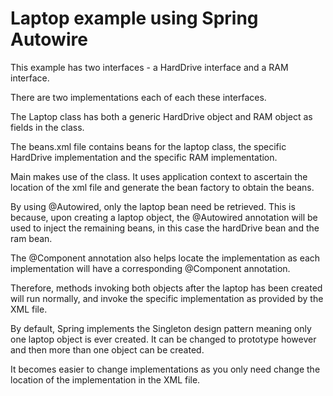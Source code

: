 # Laptop example using Spring Autowire

This example has two interfaces - a HardDrive interface and a RAM interface. 

There are two implementations each of each these interfaces.

The Laptop class has both a generic HardDrive object and RAM object as fields in the class.

The beans.xml file contains beans for the laptop class, the specific HardDrive implementation
and the specific RAM implementation.

Main makes use of the class. It uses application context to ascertain the location of the xml
file and generate the bean factory to obtain the beans.

By using @Autowired, only the laptop bean need be retrieved. This is because, upon creating a
laptop object, the @Autowired annotation will be used to inject the remaining beans, in this case
the hardDrive bean and the ram bean. 

The @Component annotation also helps locate the implementation as each implementation will
have a corresponding @Component annotation.

Therefore, methods invoking both objects after the laptop
has been created will run normally, and invoke the specific implementation as provided by
the XML file.

By default, Spring implements the Singleton design pattern meaning only one laptop object is
ever created. It can be changed to prototype however and then more than one object can be
created. 

It becomes easier to change implementations as you only need change the location of the
implementation in the XML file.